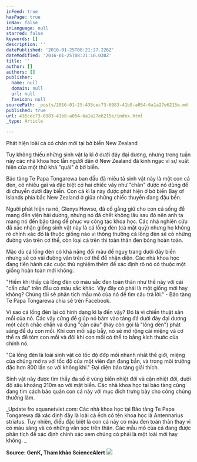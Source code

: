 ```yaml
---
inFeed: true
hasPage: true
inNav: false
inLanguage: null
starred: false
keywords: []
description: ''
datePublished: '2016-01-25T08:21:27.226Z'
dateModified: '2016-01-25T08:21:10.030Z'
title: ''
author: []
authors: []
publisher:
  name: null
  domain: null
  url: null
  favicon: null
sourcePath: _posts/2016-01-25-435cec73-6983-41b8-a054-6a1a27e6215e.md
published: true
url: 435cec73-6983-41b8-a054-6a1a27e6215e/index.html
_type: Article

---
```

Phát hiện loài cá có chân mới tại bờ biển New Zealand

Tuy không thiếu những sinh vật lạ kì ở dưới đáy đại dương, nhưng trong tuần này các nhà khoa học lẫn người dân ở New Zealand đã kinh ngạc vì sự xuất hiện của một thứ khá "quái" ở bờ biển.

Bảo tàng Te Papa Tongarewa ban đầu đã miêu tả sinh vật này là một con cá đen, có nhiều gai và đặc biệt có hai chiếc vây như "chân" được nó dùng để di chuyển dưới đáy biển. Con cá kì lạ này được phát hiện ở bờ biển Bay of Islands phía bắc New Zealand ở giữa những chiếc thuyền đang đậu bến.

Người phát hiện ra nó, Glenys Howse, đã cố gắng giữ cho con cá sống để mang đến viện hải dương, nhưng nó đã chết không lâu sau đó nên anh ta mang nó đến bảo tàng để phục vụ công tác khoa học. Các nhà nghiên cứu đã xác nhận giống sinh vật này là cá lồng đèn (cá mặt quỷ) nhưng họ không rõ chính xác đó là thuộc giống nào vì thông thường cá lồng đèn sẽ có những đường vân trên cơ thể, còn loại cá trên thì toàn thân đen bóng hoàn toàn.

Mặc dù cá lồng đèn có khả năng đổi màu để nguỵ trang dưới đáy biển nhưng sẽ có vài đường vân trên cơ thể để nhận diện. Các nhà khoa học đang tiến hành các cuộc thử nghiệm thêm để xác định rõ nó có thuộc một giống hoàn toàn mới không.

"Hiếm khi thấy cá lồng đèn có màu sắc đen toàn thân như thế này với cái "cần câu" trên đầu có màu sắc khác. Vậy đây có phải là một giống mới hay không? Chúng tôi sẽ phân tích mẫu mô của nó để tìm câu trả lời." - Bảo tàng Te Papa Tongarewa chia sẻ trên Facebook.

Vì sao cá lồng đèn lại có hình dạng kì lạ đến vậy? Đó là vì chiến thuật săn mồi của nó. Các vây cứng để giúp nó bám vào tảng đá dưới đáy đại dương một cách chắc chắn và dùng "cần câu" (hay còn gọi là "lồng đèn") phát sáng để dụ con mồi. Khi con mồi sập bẫy, nó sẽ mở rộng cái miệng và cơ thể ra để tóm con mồi và đôi khi con mồi có thể to bằng kích thước của chính nó.

"Cá lồng đèn là loài sinh vật có tốc độ đớp mồi nhanh nhất thế giới, miệng của chúng mở ra với tốc độ của một viên đạn đang bắn, và trong môi trường đặc hơn 800 lần so với không khí." Đại diện bảo tàng giải thích.

Sinh vật này được tìm thấy đa số ở vùng biển nhiệt đới và cận nhiệt đới, dưới độ sâu khoảng 210m so với mặt biển. Các nhà khoa học tại bảo tàng cũng đang tìm cách bảo quản con cá này với mục đích trưng bày cho công chúng thưởng lãm.

_Update fro aquanetviet.com: Các nhà khoa học tại Bảo tàng Te Papa Tongarewa đã xác định đây là loài cá ếch có tên khoa học là Antennarius striatus. Tuy nhiên, điều đặc biệt là con cá này có màu đen toàn thân thay vì có màu sáng và có những vân sọc trên thân. Các mẫu mô của cá đang được phân tích để xác định chính xác xem chúng có phải là một loài mới hay không. _

**Source: GenK, Tham khảo ScienceAlert**
![](https://the-grid-user-content.s3-us-west-2.amazonaws.com/e10e26f3-93f2-4bb8-ac91-1f516dd359c0.jpg)